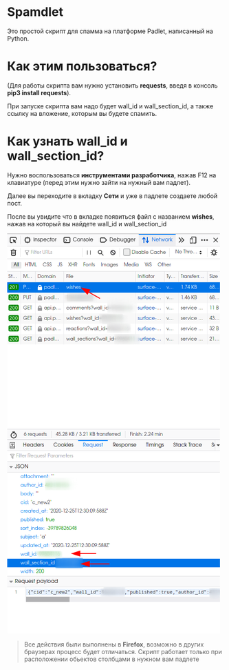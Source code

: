# Spamdlet
Это простой скрипт для спамма на платформе Padlet, написанный на Python.
# Как этим пользоваться?
(Для работы скрипта вам нужно установить **requests**, введя в консоль **pip3 install requests**).

При запуске скрипта вам надо будет wall_id и wall_section_id, а также ссылку на вложение, которым вы будете спамить.
# Как узнать wall_id и wall_section_id?
Нужно воспользоваться **инструментами разработчика**, нажав F12 на клавиатуре (перед этим нужно зайти на нужный вам падлет).

Далее вы переходите в вкладку **Сети** и уже в падлете создаете любой пост.

После вы увидите что в вкладке появиться файл с названием **wishes**, нажав на который вы найдете wall_id и wall_section_id

![](image/screenshot.png)

> Все действия были выполнены в **Firefox**, возможно в других браузерах процесс будет отличаться.
> Скрипт работает только при расположении обьектов столбцами в нужном вам падлете
